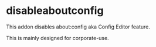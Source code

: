 disableaboutconfig
==================

This addon disables about:config aka Config Editor feature.

This is mainly designed for corporate-use.
